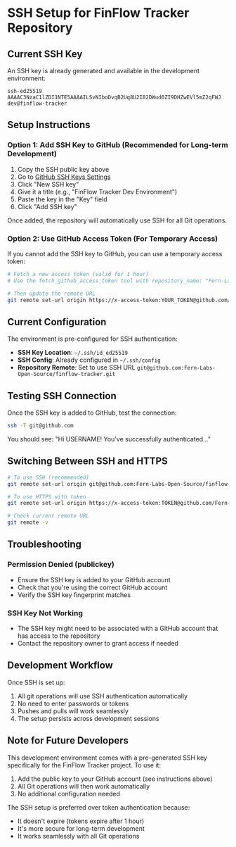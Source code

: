 # SSH Setup for FinFlow Tracker Repository

## Current SSH Key

An SSH key is already generated and available in the development environment:

```
ssh-ed25519 AAAAC3NzaC1lZDI1NTE5AAAAILSvNIboDvqB2Uq8U2I82DWud0ZI9DHZwEVl5mZ2qFWJ dev@finflow-tracker
```

## Setup Instructions

### Option 1: Add SSH Key to GitHub (Recommended for Long-term Development)

1. Copy the SSH public key above
2. Go to [GitHub SSH Keys Settings](https://github.com/settings/keys)
3. Click "New SSH key"
4. Give it a title (e.g., "FinFlow Tracker Dev Environment")
5. Paste the key in the "Key" field
6. Click "Add SSH key"

Once added, the repository will automatically use SSH for all Git operations.

### Option 2: Use GitHub Access Token (For Temporary Access)

If you cannot add the SSH key to GitHub, you can use a temporary access token:

```bash
# Fetch a new access token (valid for 1 hour)
# Use the fetch_github_access_token tool with repository_name: "Fern-Labs-Open-Source/finflow-tracker"

# Then update the remote URL
git remote set-url origin https://x-access-token:YOUR_TOKEN@github.com/Fern-Labs-Open-Source/finflow-tracker.git
```

## Current Configuration

The environment is pre-configured for SSH authentication:

- **SSH Key Location**: `~/.ssh/id_ed25519`
- **SSH Config**: Already configured in `~/.ssh/config`
- **Repository Remote**: Set to use SSH URL `git@github.com:Fern-Labs-Open-Source/finflow-tracker.git`

## Testing SSH Connection

Once the SSH key is added to GitHub, test the connection:

```bash
ssh -T git@github.com
```

You should see: "Hi USERNAME! You've successfully authenticated..."

## Switching Between SSH and HTTPS

```bash
# To use SSH (recommended)
git remote set-url origin git@github.com:Fern-Labs-Open-Source/finflow-tracker.git

# To use HTTPS with token
git remote set-url origin https://x-access-token:TOKEN@github.com/Fern-Labs-Open-Source/finflow-tracker.git

# Check current remote URL
git remote -v
```

## Troubleshooting

### Permission Denied (publickey)
- Ensure the SSH key is added to your GitHub account
- Check that you're using the correct GitHub account
- Verify the SSH key fingerprint matches

### SSH Key Not Working
- The SSH key might need to be associated with a GitHub account that has access to the repository
- Contact the repository owner to grant access if needed

## Development Workflow

Once SSH is set up:

1. All git operations will use SSH authentication automatically
2. No need to enter passwords or tokens
3. Pushes and pulls will work seamlessly
4. The setup persists across development sessions

## Note for Future Developers

This development environment comes with a pre-generated SSH key specifically for the FinFlow Tracker project. To use it:

1. Add the public key to your GitHub account (see instructions above)
2. All Git operations will then work automatically
3. No additional configuration needed

The SSH setup is preferred over token authentication because:
- It doesn't expire (tokens expire after 1 hour)
- It's more secure for long-term development
- It works seamlessly with all Git operations
